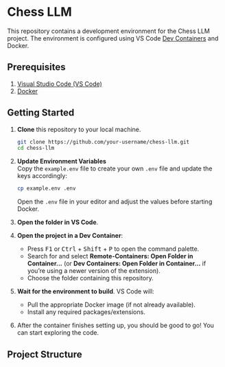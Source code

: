 # Chess LLM

This repository contains a development environment for the Chess LLM project. The environment is configured using VS Code [Dev Containers](https://code.visualstudio.com/docs/remote/containers) and Docker.

## Prerequisites

1. [Visual Studio Code (VS Code)](https://code.visualstudio.com/download)
2. [Docker](https://docs.docker.com/get-docker/)

## Getting Started

1. **Clone** this repository to your local machine.

   ```bash
   git clone https://github.com/your-username/chess-llm.git
   cd chess-llm
   ```

2. **Update Environment Variables**  
   Copy the `example.env` file to create your own `.env` file and update the keys accordingly:

   ```bash
   cp example.env .env
   ```

   Open the `.env` file in your editor and adjust the values before starting Docker.

3. **Open the folder in VS Code**.

4. **Open the project in a Dev Container**:

   - Press <kbd>F1</kbd> or <kbd>Ctrl</kbd> + <kbd>Shift</kbd> + <kbd>P</kbd> to open the command palette.
   - Search for and select **Remote-Containers: Open Folder in Container...** (or **Dev Containers: Open Folder in Container...** if you’re using a newer version of the extension).
   - Choose the folder containing this repository.

5. **Wait for the environment to build**. VS Code will:

   - Pull the appropriate Docker image (if not already available).
   - Install any required packages/extensions.

6. After the container finishes setting up, you should be good to go! You can start exploring the code.

## Project Structure
